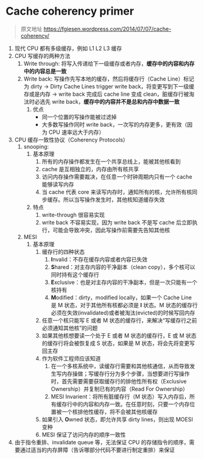 # Cache coherency primer

> 原文地址 https://fgiesen.wordpress.com/2014/07/07/cache-coherency/

1. 现代 CPU 都有多级缓存，例如 L1 L2 L3 缓存
2. CPU 写缓存的两种方法
    1. Write through: 将写入传递给下一级缓存或者内存，**缓存中的内容和内存中的内容总是一致**
    2. Write back: 写操作先写本地的缓存，然后将缓存行（Cache Line）标记为 dirty -> Dirty Cache Lines trigger write back，将变更写到下一级缓存或是内存 -> write back 完成后 cache line 变成 clean，脏缓存行被淘汰时必选先 write back，**缓存中的内容并不是总和内存中数据一致**
        1. 优点
            - 同一个位置的写操作能被过滤掉
            - 大多数写操作同时 write back，一次写的内存更多，更有效（因为 CPU 速率远大于内存）
3. CPU 缓存一致性协议（Coherency Protocols）
    1. snooping: 
        1. 基本原理
           1. 所有的内存操作都发生在一个共享总线上，能被其他核看到
            1. cache 是互相独立的，内存由所有核共享
            2. 访问内存操作需要裁决，在任意一个时钟周期内只有一个 cache 能够读写内存
            3. 当 cache 代表 core 来读写内存时，通知所有的核，允许所有核同步缓存。所以当写操作发生时，其他核知道缓存失效
        2. 特点
            1. write-through 很容易实现
            2. write back 不容易实现，因为 write back 不是写 cache 后立即执行，可能会导致冲突，因此写操作前需要先告知其他核
    2. MESI
        1. 基本原理
            1. 缓存行的四种状态
                1. **I**nvalid：不存在缓存内容或者内容已失效
                2. **S**hared：对主存内容的干净副本（clean copy），多个核可以同时持有这个缓存行
                3. **E**xclusive：也是对主存内容的干净副本，但是一次只能有一个核持有
                4. **M**odified：dirty，modified locally，如果一个 Cache Line 是 M 状态，对于其他所有核都必须是 **I** 状态。M 状态的缓存行必须在失效(invalidated)或者被淘汰(evicted)的时候写回内存
            2. 任意一个核只能写 E 或者 M 状态的缓存行，来解决“写缓存行之前必须通知其他核”的问题
            3. 如果其他核想要读一个处于 E 或者 M 状态的缓存行，E 或 M 状态的缓存行将会被恢复成 S 状态，如果是 M 状态，将会先将变更写回主存
            4. 作为软件工程师应该知道
                1. 在一个多核系统中，读缓存行需要和其他核通信，从而导致发生写内存操做；写缓存行分为多个步骤，当想要进行写操作时，首先需要需要获取缓存行的排他性所有权（Exclusive Ownership）并复制已有的内容（Read For Ownership）
                2. MESI Invarient：将所有脏缓存行（M 状态）写入内存后，所有缓存行中的内容和内存一致。在任意时刻，只要一个内存位置被一个核排他性缓存，将不会被其他核缓存
            5. 如果引入 **O**wned 状态，即允许共享 dirty lines，则出现 MOESI 变种
            6. MESI 保证了访问内存的顺序一致性
4. 由于指令重排、invalidate queue 等，无法保证 CPU 的存储指令的顺序，需要通过适当的内存屏障（告诉哪部分代码不要进行制定重排）来保证

